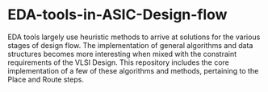 # EDA-tools-in-ASIC-Design-flow
EDA tools largely use heuristic methods to arrive at solutions for the various stages of design flow. The implementation of general algorithms and data structures becomes more interesting when mixed with the constraint requirements of the VLSI Design. This repository includes the core implementation of a few of these algorithms and methods, pertaining to the Place and Route steps.

